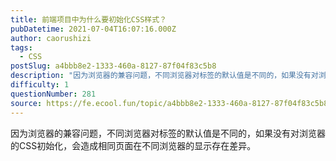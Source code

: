 ```yaml
---
title: 前端项目中为什么要初始化CSS样式？
pubDatetime: 2021-07-04T16:07:16.000Z
author: caorushizi
tags:
  - CSS
postSlug: a4bbb8e2-1333-460a-8127-87f04f83c5b8
description: "因为浏览器的兼容问题，不同浏览器对标签的默认值是不同的，如果没有对浏览器的CSS初始化，会造成相同页面在不同浏览器的显示存在差异。 "
difficulty: 1
questionNumber: 281
source: https://fe.ecool.fun/topic/a4bbb8e2-1333-460a-8127-87f04f83c5b8
---
```


因为浏览器的兼容问题，不同浏览器对标签的默认值是不同的，如果没有对浏览器的CSS初始化，会造成相同页面在不同浏览器的显示存在差异。

